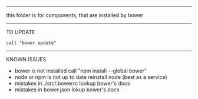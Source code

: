 -------------------------------------------------------------------------------
this folder is for components, that are installed by bower

---
  TO UPDATE

    call "bower update"

---
  KNOWN ISSUES

  - bower is not installed
      call "npm install --global bower"
  - node or npm is not up to date
      reinstall node (best as a service)
  - mistakes in ./src/.bowerrc
      lookup bower's docs
  - mistakes in bower.json
      lokup bower's docs
